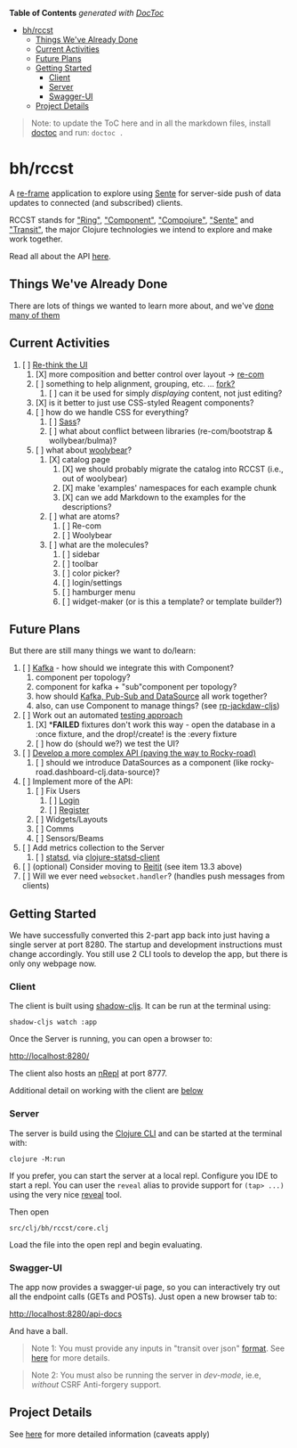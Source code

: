 <!-- START doctoc generated TOC please keep comment here to allow auto update -->
<!-- DON'T EDIT THIS SECTION, INSTEAD RE-RUN doctoc TO UPDATE -->
**Table of Contents**  *generated with [DocToc](https://github.com/thlorenz/doctoc)*

- [bh/rccst](#bhrccst)
  - [Things We've Already Done](#things-weve-already-done)
  - [Current Activities](#current-activities)
  - [Future Plans](#future-plans)
  - [Getting Started](#getting-started)
    - [Client](#client)
    - [Server](#server)
    - [Swagger-UI](#swagger-ui)
  - [Project Details](#project-details)

<!-- END doctoc generated TOC please keep comment here to allow auto update -->

> Note: to update the ToC here and in all the markdown files, install [doctoc](https://github.com/thlorenz/doctoc) and run:
>`doctoc .`


# bh/rccst

A [re-frame](https://github.com/day8/re-frame) application to explore using 
[Sente](https://github.com/ptaoussanis/sente) for server-side push of data updates to connected 
(and subscribed) clients.

RCCST stands for ["Ring"](https://github.com/ring-clojure/ring), 
["Component"](https://github.com/stuartsierra/component), 
["Compojure"](https://github.com/weavejester/compojure),
["Sente"](https://github.com/ptaoussanis/sente) 
and ["Transit"](https://github.com/cognitect/transit-clj), the major Clojure technologies we intend to 
explore and make work together.

Read all about the API [here](/docs/api/index.html).

## Things We've Already Done

There are lots of things we wanted to learn more about, and we've [done many of them](/docs/already-done.md)


## Current Activities 

1. [ ] [Re-think the UI](/docs/rethinking-ui.md)
    1. [X] more composition and better control over layout -> [re-com](https://github.com/Day8/re-com)
    2. [ ] something to help alignment, grouping, etc. ... [fork?](https://github.com/luciodale/fork)
        1. [ ] can it be used for simply _displaying_ content, not just editing?
    3. [X] is it better to just use CSS-styled Reagent components?
    4. [ ] how do we handle CSS for everything?
       1. [ ] [Sass](https://sass-lang.com)?
       2. [ ] what about conflict between libraries (re-com/bootstrap & wollybear/bulma)?
    5. [ ] what about [woolybear](https://github.com/cawasser/woolybear)?
        1. [X] catalog page
            1. [X] we should probably migrate the catalog into RCCST (i.e., out of woolybear)
            2. [X] make 'examples' namespaces for each example chunk
            3. [X] can we add Markdown to the examples for the descriptions?
        2. [ ] what are atoms?
           1. [ ] Re-com
           2. [ ] Woolybear
        3. [ ] what are the molecules?
           1. [ ] sidebar
           2. [ ] toolbar
           3. [ ] color picker?
           4. [ ] login/settings
           5. [ ] hamburger menu
           6. [ ] widget-maker (or is this a template? or template builder?)




## Future Plans

But there are still many things we want to do/learn:

1. [ ] [Kafka](/docs/kafka.md) - how should we integrate this with Component?
   1. component per topology?
   2. component for kafka + "sub"component per topology?
   3. how should [Kafka, Pub-Sub and DataSource](/docs/kafka-pub-sub-datasource.md) all work together?
   4. also, can use Component to manage things? (see [rp-jackdaw-cljs](https://github.com/rentpath/rp-jackdaw-clj))
2. [ ] Work out an automated [testing approach](/docs/testing.md)
    1. [X] ***FAILED** fixtures don't work this way - open the database in a :once fixture, and the drop!/create! is the :every fixture
    2. [ ] how do (should we?) we test the UI?
3. [ ] [Develop a more complex API (paving the way to Rocky-road)](/docs/complex-api.md)
   1. [ ] should we introduce DataSources as a component (like rocky-road.dashboard-clj.data-source)?
4. [ ] Implement more of the API:
   1. [ ] Fix Users
       1. [ ] [Login]()
       2. [ ] [Register]()
   2. [ ] Widgets/Layouts
   3. [ ] Comms
   4. [ ] Sensors/Beams
5. [ ] Add metrics collection to the Server
   1. [ ] [statsd](https://github.com/statsd/statsd), via [clojure-statsd-client](https://github.com/unbounce/clojure-dogstatsd-client)
6. [ ] (optional) Consider moving to [Reitit](/docs/routing.md) (see item 13.3 above)
7. [ ] Will we ever need `websocket.handler`? (handles push messages from clients)





## Getting Started

We have successfully converted this 2-part app back into just having a single server at port 8280. The startup and development
instructions must change accordingly. You still use 2 CLI tools to develop the app, but there is only
ony webpage now.

### Client

The client is built using [shadow-cljs](https://shadow-cljs.github.io/docs/UsersGuide.html). It can be run 
at the terminal using:

    shadow-cljs watch :app

Once the Server is running, you can open a browser to:

[http://localhost:8280/](http://localhost:8280/)

The client also hosts an [nRepl](https://nrepl.org/nrepl/index.html) at port 8777.

Additional detail on working with the client are [below](#development)

### Server

The server is build using the [Clojure CLI](https://clojure.org/guides/deps_and_cli) and can be started at the terminal with:

    clojure -M:run

If you prefer, you can start the server at a local repl. Configure you IDE to start a repl. You can user the
`reveal` alias to provide support for `(tap> ...)` using the very nice [reveal]() tool.

Then open 

    src/clj/bh/rccst/core.clj 

Load the file into the open repl and begin evaluating.

### Swagger-UI

The app now provides a swagger-ui page, so you can interactively try out all the endpoint calls (GETs and POSTs).
Just open a new browser tab to:

[http://localhost:8280/api-docs](http://localhost:8280/api-docs)

And have a ball.

> Note 1: You must provide any inputs in "transit over json" [format](https://github.com/cognitect/transit-format#ground-and-extension-types). 
> See [here](https://github.com/cognitect/transit-format) for more details.

> Note 2: You must also be running the server in _dev-mode_, ie.e, _without_ CSRF Anti-forgery support.

## Project Details 

See [here](/docs/project-details.md) for more detailed information (caveats apply) 

